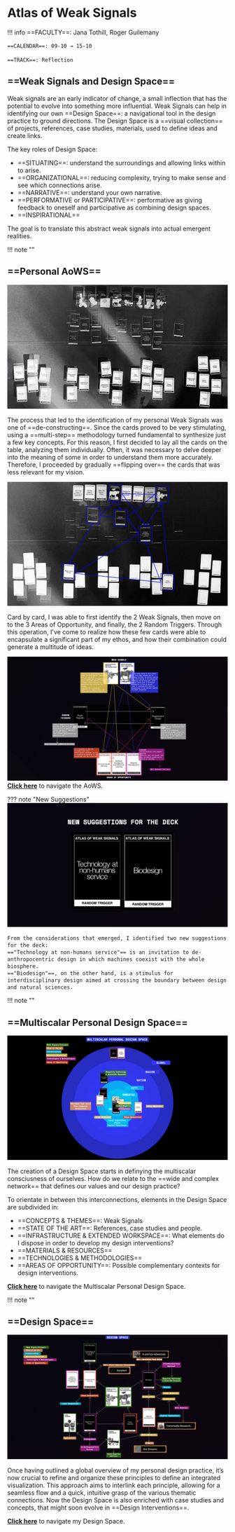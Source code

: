 # Atlas of Weak Signals

!!! info 
    ==FACULTY==: Jana Tothill, Roger Guilemany

    ==CALENDAR==: 09-10 → 15-10

    ==TRACK==: Reflection


## ==Weak Signals and Design Space==

Weak signals are an early indicator of change, a small inflection that has the potential to evolve into something more influential.
Weak Signals can help in identifying our own ==Design Space==: a navigational tool in the design practice to ground directions.
The Design Space is a ==visual collection== of projects, references, case studies, materials, used to define ideas and create links.

The key roles of Design Space:

- ==SITUATING==: understand the surroundings and allowing links within to arise.
- ==ORGANIZATIONAL==: reducing complexity, trying to make sense and see which connections arise.
- ==NARRATIVE==: understand your own narrative.
- ==PERFORMATIVE or PARTICIPATIVE==: performative as giving feedback to oneself and participative as combining design spaces.
- ==INSPIRATIONAL==

The goal is to translate this abstract weak signals into actual emergent realities.

!!! note ""

## ==Personal AoWS==

![Identifying my Personal AoWs Part 1](../images/AOWS_01.jpg)


The process that led to the identification of my personal Weak Signals was one of ==de-constructing==. 
Since the cards proved to be very stimulating, using a ==multi-step== methodology turned fundamental to synthesize just a few key concepts. 
For this reason, I first decided to lay all the cards on the table, analyzing them individually. Often, it was necessary to delve deeper into the meaning of some in order to understand them more accurately. Therefore, I proceeded by gradually ==flipping over== the cards that was less relevant for my vision.



![Identifying my Personal AoWs Part 2](../images/AOWS_02.jpg)


Card by card, I was able to first identify the 2 Weak Signals, then move on to the 3 Areas of Opportunity, and finally, the 2 Random Triggers. 
Through this operation, I've come to realize how these few cards were able to encapsulate a significant part of my ethos, and how their combination could generate a multitude of ideas.


![Personal AoWs](../images/PAOWS.jpg)
**[Click here](https://arc.net/e/1B9CBD1A-605D-4D04-BBA9-039BFF75691F)** to navigate the AoWS.

??? note "New Suggestions"
    ![Suggestions for the Deck](../images/AOWS_03.jpg)

    From the considerations that emerged, I identified two new suggestions for the deck:
    =="Technology at non-humans service"== is an invitation to de-anthropocentric design in which machines coexist with the whole biosphere.
    =="Biodesign"==, on the other hand, is a stimulus for interdisciplinary design aimed at crossing the boundary between design and natural sciences.

!!! note ""

## ==Multiscalar Personal Design Space==

![Multiscalar Personal Design Space](../images/MSPDS.jpg)

The creation of a Design Space starts in definying the multiscalar consciusness of ourselves.
How do we relate to the ==wide and complex network== that defines our values and our design practice? 

To orientate in between this interconnections, elements in the Design Space are subdivided in:

- ==CONCEPTS & THEMES==: Weak Signals
- ==STATE OF THE ART==: References, case studies and people.
- ==INFRASTRUCTURE & EXTENDED WORKSPACE==: What elements do I dispose in order to develop my design interventions? 
- ==MATERIALS & RESOURCES==
- ==TECHNOLOGIES & METHODOLOGIES==
- ==AREAS OF OPPORTUNITY==: Possible complementary contexts for design interventions.


**[Click here](https://arc.net/e/1A9045F9-656D-42BA-BCFC-90D1D739C62E)** to navigate the Multiscalar Personal Design Space.

!!! note ""

## ==Design Space==

![Design Space](../images/DesignSpace.jpg)

Once having outlined a global overview of my personal design practice, it’s now crucial to refine and organize these principles to define an integrated visualization. This approach aims to interlink each principle, allowing for a seamless flow and a quick, intuitive grasp of the various thematic connections. Now the Design Space is also enriched with case studies and concepts, that might soon evolve in ==Design Interventions==.

**[Click here](https://arc.net/e/A0D1387E-5784-42C5-90FF-E6BCB186F61C)** to navigate my Design Space.
